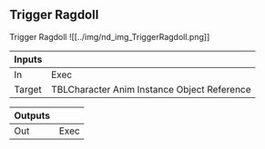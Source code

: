 ## Trigger Ragdoll
Trigger Ragdoll
![[../img/nd_img_TriggerRagdoll.png]]

|Inputs||
|--|--|
| In | Exec |
| Target | TBLCharacter Anim Instance Object Reference |

|Outputs||
|--|--|
| Out | Exec |
